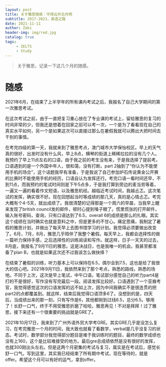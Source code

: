 ```yaml
---
layout: post
title: 关于雅思随感：守得云开见月明
subtitle: 2017-2021，英语之路
date: 2021-11-11
author: Zaki
header-img: img/red.jpg
catalog: true
tags:
     - IELTS
     - Study
---
```


> 关于雅思，记录一下这几个月的随感。

# 随感

2021年6月，在结束了上半学年的所有课内考试之后，我报名了自己大学期间的第一次雅思考试。

在这次考试之前，由于一直把复习重心放在了专业课的考试上，留给雅思的复习的时间非常的少，但我还是想着在回家之前可以考一次，一个是为了看看现在自己的真实水平如何，另一个是如果这次可以直接过那么在暑假我就可以腾出大把时间去干别的事情。



在考完四级的第一天，我就来到了雅思考点，澳门城市大学保怡校区。早上的天气真的很好，出发时没有什么风，早上8点，横琴的街道上稀稀拉拉的没有几个人。我预约了早上11点左右的口语，由于我之前的考生没有来，于是我选择了提前考。口语遇到的是一个外国中年人，很和蔼，没有打断。part 2抽到了“你认为不能使用手机的场合”，这个话题我早有准备，于是我说了自己参加炉石传说黄金公开赛的比赛时不能使用手机的经历，口语自认为发挥还行。考完口语一看时间还早，不到11点，而我预约的笔试时间则是下午5点多，于是我打算到旁边的麦当劳等着，一遍又一遍的看着作文短语，以及雅思机经。越临近考试时间，我越忐忑。这次笔试的发挥，确实很不好。现在回想起当时等成绩的那几天，真的是心情忐忑。考完大概有个4-5天，就出成绩了。我很清楚的记得那是一个周六的早晨，当我早上醒来发现了british council发的邮件，顿时心提到嗓子眼了。慌里慌张的打开邮件，输入账号密码，查询，只有口语达到了6.5，overall 6的成绩是那么的扎眼。其实这个成绩在当时确实也就是意料之中，但是更多的不甘心。痛定思痛，我制定了暑假的雅思计划，并做出了每天早上去图书馆学习的计划。我觉得必须要做出改变了。6月，7月，8月，雅思几乎陪伴了我整个暑假。每天早上，我都会选择性的做一篇听力保持手感，之后选择性的训练阅读和写作。就这样，日子一天天的过去，8月底，我报名了9月11日的雅思。这是决战日，也是我唯一的机会。我甚至都准备了plan B，也就是如果这次还不过我该怎么做抉择？

在结束了暑假的训练，听力基本上可以保持在6.5，偶尔会到7.5，这也是给了我很大的信心吧。2021年9月11日，我依然来到了那个考点，熟悉的路线，熟悉的场地。不同于上次，这次是早上笔试，中午口语。笔试部分感觉自己的听力part4是打的不是很好，写作没有写完最后一段。阅读发挥比较好。口语遇到了一个亚裔考官，我觉得感觉这次的口语发挥的远不如上次，因为中间我确实不是很连贯的把part2的点都覆盖到。就这样，结束后我觉得口语顶多6了。没想到的是，四天后，当成绩出来的那一刻，只有写作是6，其他都刚到过线6.5，总分6.5。够用了！长舒一口气，终于不用受雅思折磨了哈哈，雅思再见！不对是拜拜！过了雅思，接下来还有一个很重要的挑战就是GRE了。



2021年10月17日，我来到了广州外语外贸大学考GRE。其实GRE几乎是没怎么复习，在考完雅思一个月的时间，我大致也就看了看数学，verbal是几乎没复习的状态。考试时，数学部分我觉得部分题目是难于我训练时的题目，最终的数学成绩也没有上160，这个是比较难接受的地方。最后gre总成绩依然是没有很好的发挥，也就300刚出头左右。但是这两个月密集的考试与复习，属实是在考试后，感觉长舒一口气。写到这里，其实我已经结束了所有期中考试，现在等待的，就是offer。希望这个月可以有好的运气，拿到offer。

